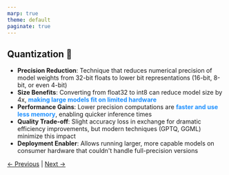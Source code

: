 ```yaml
---
marp: true
theme: default
paginate: true
---
```


<style>
.dodgerblue {
  color: dodgerblue;
}
</style>
## Quantization 🧮

- **Precision Reduction**: Technique that reduces numerical precision of model weights from 32-bit floats to lower bit representations (16-bit, 8-bit, or even 4-bit)
- **Size Benefits**: Converting from float32 to int8 can reduce model size by 4x, <span class="dodgerblue">**making large models fit on limited hardware**</span>
- **Performance Gains**: Lower precision computations are <span class="dodgerblue">**faster and use less memory**</span>, enabling quicker inference times
- **Quality Trade-off**: Slight accuracy loss in exchange for dramatic efficiency improvements, but modern techniques (GPTQ, GGML) minimize this impact
- **Deployment Enabler**: Allows running larger, more capable models on consumer hardware that couldn't handle full-precision versions


<!--
La quantization d'un modèle est une technique qui consiste à réduire la
  précision numérique des poids et activations du modèle pour diminuer sa
  taille et accélérer l'inférence.

  Au lieu d'utiliser des nombres à virgule flottante sur 32 bits (float32),
  on utilise des représentations plus compactes comme 16 bits, 8 bits, ou
  même 4 bits. Par exemple, passer de float32 à int8 divise par 4 la taille
  du modèle.

  Cette compression permet :
  - De réduire l'utilisation mémoire
  - D'accélérer les calculs
  - De faire tourner des modèles plus gros sur du matériel limité

  Le compromis est une légère perte de précision, mais les techniques
  modernes (comme GPTQ, GGML) maintiennent généralement de bonnes
  performances.
-->

[← Previous](../002-temperature.md) | [Next →](../../001-context-this-is-the-way/demos/0-bot-draft/000-personality-and-soul.md)
